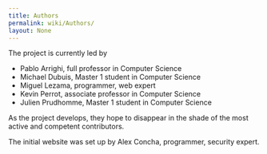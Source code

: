 ```yaml
---
title: Authors
permalink: wiki/Authors/
layout: None
---
```


The project is currently led by

-   Pablo Arrighi, full professor in Computer Science
-   Michael Dubuis, Master 1 student in Computer Science
-   Miguel Lezama, programmer, web expert
-   Kevin Perrot, associate professor in Computer Science
-   Julien Prudhomme, Master 1 student in Computer Science

As the project develops, they hope to disappear in the shade of the most
active and competent contributors.

The initial website was set up by Alex Concha, programmer, security
expert.
